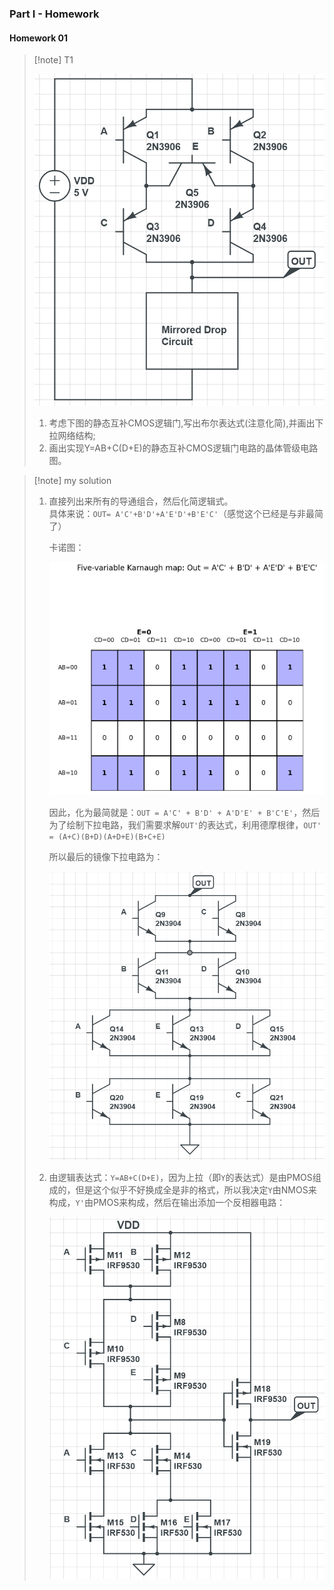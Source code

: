 ### Part I - Homework

#### Homework 01 

> [!note] T1
>
>![alt text](image-6.png)
>
> 1. 考虑下图的静态互补CMOS逻辑门,写出布尔表达式(注意化简),并画出下拉网络结构;
> 2. 画出实现Y=AB+C(D+E)的静态互补CMOS逻辑门电路的晶体管级电路图。

> [!note] my solution
>
> 1. 直接列出来所有的导通组合，然后化简逻辑式。  
>    具体来说：`OUT= A'C'+B'D'+A'E'D'+B'E'C'`（感觉这个已经是与非最简了）
>
>    卡诺图：
>
>    ![alt text](image-5.png)
>
>    因此，化为最简就是：`OUT = A'C' + B'D' + A'D'E' + B'C'E'`，然后为了绘制下拉电路，我们需要求解`OUT'`的表达式，利用德摩根律，`OUT' = (A+C)(B+D)(A+D+E)(B+C+E)`
>
>    所以最后的镜像下拉电路为：
>
>    ![alt text](image-7.png)
>
> 2. 由逻辑表达式：`Y=AB+C(D+E)`，因为上拉（即`Y`的表达式）是由PMOS组成的，但是这个似乎不好换成全是非的格式，所以我决定`Y`由NMOS来构成，`Y'`由PMOS来构成，然后在输出添加一个反相器电路：
>
>    ![alt text](image-8.png)
